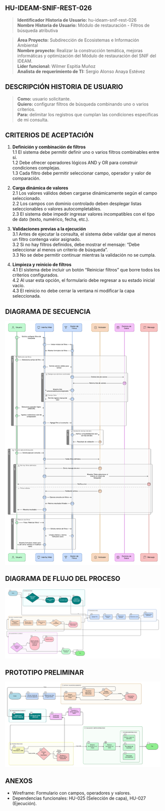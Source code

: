 ## HU-IDEAM-SNIF-REST-026

> **Identificador Historia de Usuario:** hu-ideam-snif-rest-026 \
> **Nombre Historia de Usuario:** Módulo de restauración - Filtros de búsqueda atributiva

> **Área Proyecto:** Subdirección de Ecosistemas e Información Ambiental \
> **Nombre proyecto:** Realizar la construcción temática, mejoras informáticas y optimización del Módulo de restauración del SNIF del IDEAM. \
> **Líder funcional:** Wilmer Espitia Muñoz\
> **Analista de requerimiento de TI:** Sergio Alonso Anaya Estévez

## DESCRIPCIÓN HISTORIA DE USUARIO

> **Como:** usuario solicitante. \
> **Quiero:** configurar filtros de búsqueda combinando uno o varios criterios. \
> **Para:** delimitar los registros que cumplan las condiciones específicas de mi consulta.

## CRITERIOS DE ACEPTACIÓN

1. **Definición y combinación de filtros**  
    1.1 El sistema debe permitir definir uno o varios filtros combinables entre sí.  
    1.2 Debe ofrecer operadores lógicos AND y OR para construir condiciones complejas.  
    1.3 Cada filtro debe permitir seleccionar campo, operador y valor de comparación.


2. **Carga dinámica de valores**  
    2.1 Los valores válidos deben cargarse dinámicamente según el campo seleccionado.  
    2.2 Los campos con dominio controlado deben desplegar listas seleccionables o valores autocompletables.  
    2.3 El sistema debe impedir ingresar valores incompatibles con el tipo de dato (texto, numérico, fecha, etc.).


3. **Validaciones previas a la ejecución**  
    3.1 Antes de ejecutar la consulta, el sistema debe validar que al menos un filtro contenga valor asignado.  
    3.2 Si no hay filtros definidos, debe mostrar el mensaje: “Debe seleccionar al menos un criterio de búsqueda”.  
    3.3 No se debe permitir continuar mientras la validación no se cumpla.


4. **Limpieza y reinicio de filtros**  
    4.1 El sistema debe incluir un botón “Reiniciar filtros” que borre todos los criterios configurados.  
    4.2 Al usar esta opción, el formulario debe regresar a su estado inicial vacío.  
    4.3 El reinicio no debe cerrar la ventana ni modificar la capa seleccionada.



   
## DIAGRAMA DE SECUENCIA

![IMAGEN DIAGRAMA DE SECUENCIA](assets/secuencia-hu-ideam-snif-rest-026.png)

## DIAGRAMA DE FLUJO DEL PROCESO

![IMAGEN DIAGRAMA DE FLUJO DEL PROCESO](assets/actividades-hu-ideam-snif-rest-026.png)

## PROTOTIPO PRELIMINAR

![PROTOTIPO PRELIMINAR](assets/wireframe-hu-ideam-snif-rest-001.png)

## ANEXOS

- Wireframe: Formulario con campos, operadores y valores.
- Dependencias funcionales: HU-025 (Selección de capa), HU-027 (Ejecución).
